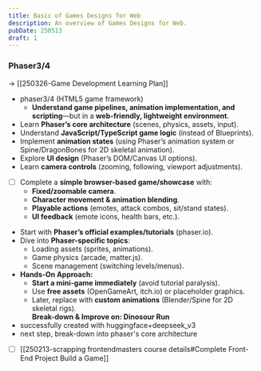 ```yaml
---
title: Basic of Games Designs for Web
description: An overview of Games Designs for Web.
pubDate: 250513
draft: 1
---
```

### Phaser3/4

-> [[250326-Game Development Learning Plan]]
- phaser3/4 (HTML5 game framework)
	- **Understand game pipelines, animation implementation, and scripting**—but in a **web-friendly, lightweight environment**.  
- Learn **Phaser’s core architecture** (scenes, physics, assets, input).  
- Understand **JavaScript/TypeScript game logic** (instead of Blueprints).  
- Implement **animation states** (using Phaser’s animation system or Spine/DragonBones for 2D skeletal animation).  
- Explore **UI design** (Phaser’s DOM/Canvas UI options).  
- Learn **camera controls** (zooming, following, viewport adjustments).  


- [ ] Complete a **simple browser-based game/showcase** with:  
	- **Fixed/zoomable camera**.  
	- **Character movement & animation blending**.  
	- **Playable actions** (emotes, attack combos, sit/stand states).  
	- **UI feedback** (emote icons, health bars, etc.).  

- Start with **Phaser’s official examples/tutorials** (phaser.io).  
- Dive into **Phaser-specific topics**:  
    - Loading assets (sprites, animations).  
    - Game physics (arcade, matter.js).  
    - Scene management (switching levels/menus).  
- **Hands-On Approach:**  
  - **Start a mini-game immediately** (avoid tutorial paralysis).  
  - Use **free assets** (OpenGameArt, itch.io) or placeholder graphics.  
  - Later, replace with **custom animations** (Blender/Spine for 2D skeletal rigs).  
**Break-down & Improve on: Dinosour Run**
- successfully created with huggingface+deepseek_v3
- next step, break-down into phaser's core architecture


- [ ] [[250213-scrapping frontendmasters course details#Complete Front-End Project Build a Game]]